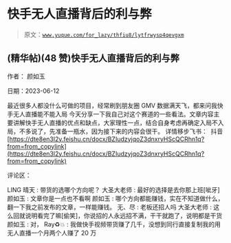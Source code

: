 # 快手无人直播背后的利与弊

> 原文：[`www.yuque.com/for_lazy/thfiu8/lytfrwysp4qevgxm`](https://www.yuque.com/for_lazy/thfiu8/lytfrwysp4qevgxm)



## (精华帖)(48 赞)快手无人直播背后的利与弊 

作者： 颜如玉 

日期：2023-06-12 

最近很多人都没什么可做的项目，经常刷到朋友圈 GMV 数据满天飞，都来问我快手无人直播能不能入局 今天分享一下我自己对这个赛道的一些看法。文章内容主要讲解快手无人直播的优点和缺点，大家理性一点，结合自身考虑再确定入局不入局，不多说了，先准备一瓶水，因为接下来的内容会很干。 详情移步飞书：  抖音 [https://dte8en3l2y.feishu.cn/docx/BZIudzyjqoZ3dnxryHScQCRhn1q?from=from_copylink](https://dte8en3l2y.feishu.cn/docx/BZIudzyjqoZ3dnxryHScQCRhn1q?from=from_copylink) 

评论区： 

LING 晴天 : 带货的选哪个方向呢？ 大圣大老师 : 最好的选择是去你那上班[呲牙] 颜如玉 : 文章你是一点也不看啊 颜如玉 : 哪个方向都能赚钱，实在不知道做什么，翻一下我之前发布的文章，一样能赚钱。 无、尽 : 老板还招人吗 大圣大老师 : 这么回就说明看完了嘛[偷笑]，你说招的人永远招不满，干干就跑了，说明都是干货 颜如玉 : 对， Ray♻️💥 : 我做快手视频带货赚了几千，没想到同行直接复制我的用无人直播一个月两个人赚了 20 万